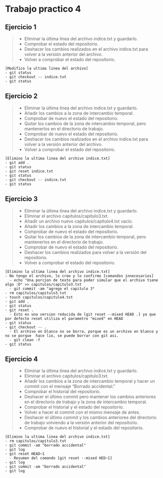 # Trabajo practico 4
## Ejercicio 1

> - Eliminar la última línea del archivo indice.txt y guardarlo.
> - Comprobar el estado del repositorio.
> - Deshacer los cambios realizados en el archivo indice.txt para volver a la versión anterior del archivo.
> - Volver a comprobar el estado del repositorio.

~~~ git
[Modifico la ultima linea del archivo]
- git status
- git checkout -- indice.txt
- git status
~~~

## Ejercicio 2

> - Eliminar la última línea del archivo indice.txt y guardarlo.
> - Añadir los cambios a la zona de intercambio temporal.
> - Comprobar de nuevo el estado del repositorio.
> - Quitar los cambios de la zona de intercambio temporal, pero mantenerlos en el directorio de trabajo.
> - Comprobar de nuevo el estado del repositorio.
> - Deshacer los cambios realizados en el archivo indice.txt para volver a la versión anterior del archivo.
> - Volver a comprobar el estado del repositorio.

~~~ git
[Elimino la ultima linea del archivo indice.txt]
- git add .
- git status
- git reset indice.txt
- git status
- git checkout -- indice.txt
- git status
~~~

## Ejercicio 3

> - Eliminar la última línea del archivo indice.txt y guardarlo.
> - Eliminar el archivo capitulos/capitulo3.txt.
> - Añadir un archivo nuevo capitulos/capitulo4.txt vacío.
> - Añadir los cambios a la zona de intercambio temporal.
> - Comprobar de nuevo el estado del repositorio.
> - Quitar los cambios de la zona de intercambio temporal, pero mantenerlos en el directorio de trabajo.
> - Comprobar de nuevo el estado del repositorio.
> - Deshacer los cambios realizados para volver a la versión del repositorio.
> - Volver a comprobar el estado del repositorio.

~~~ git
[Elimino la ultima linea del archivo indice.txt]
- No tengo el archivo, lo creo y lo confirmo [comandos innecesarios]
  - echo "Una porcion de texto para poder simular que el archivo tiene algo :D" >> capitulos/capitulo3.txt
  - git commit -am "agrego el capitulo 3"
- rm capitulos/capitulo3.txt
- touch capitulos/capitulo4.txt
- git add .
- git status
- git reset .
  - Esto es una version reducida de [git reset --mixed HEAD .] ya que por defecto reset utiliza el parametro "mixed" en HEAD
- git status
- git checkout -- .
  - El archivo en blanco no se borra, porque es un archivo en blanco y no se porque  hace lio, se puede borrar con git asi.
  - git clean -f
- git status
~~~

## Ejercicio 4

> - Eliminar la última línea del archivo indice.txt y guardarlo.
> - Eliminar el archivo capitulos/capitulo3.txt.
> - Añadir los cambios a la zona de intercambio temporal y hacer un commit con el mensaje “Borrado accidental.”
> - Comprobar el historial del repositorio.
> - Deshacer el último commit pero mantener los cambios anteriores en el directorio de trabajo y la zona de intercambio temporal.
> - Comprobar el historial y el estado del repositorio.
> - Volver a hacer el commit con el mismo mensaje de antes.
> - Deshacer el último commit y los cambios anteriores del directorio de trabajo volviendo a la versión anterior del repositorio.
> - Comprobar de nuevo el historial y el estado del repositorio.

~~~ git
[Elimino la ultima linea del archivo indice.txt]
- rm capitulos/capitulo3.txt
- git commit -am "borrado accidental"
- git log
- git reset HEAD~1
  - Resumen del comando [git reset --mixed HED~1]
- git log
- git commit -am "borrado accidental"
- git log
~~~
